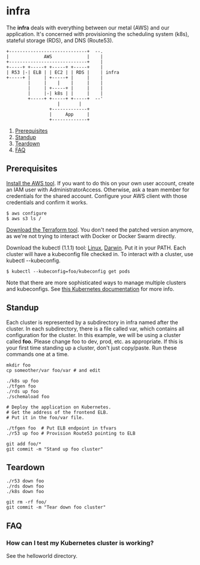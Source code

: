 # infra

The **infra** deals with everything between our metal (AWS) and our application.
It's concerned with provisioning the scheduling system (k8s), stateful storage (RDS), and DNS (Route53).

```
+-----------------------------+  --.
|             AWS             |    |
+-----------------------------+    |
+-----+ +-----+ +-----+ +-----+    |
| R53 |-| ELB | | EC2 | | RDS |    | infra
+-----+ |     | +-----+ |     |    |
        |     |    |    |     |    |
        |     | +-----+ |     |    |
        |     |-| k8s | |     |    |
        +-----+ +-----+ +-----+  --'
                   |       |
                +-------------+
                |     App     |
                +-------------+
```

1. [Prerequisites](#prerequisites)
1. [Standup](#standup)
1. [Teardown](#teardown)
1. [FAQ](#faq)

## Prerequisites

[Install the AWS tool](https://docs.aws.amazon.com/cli/latest/userguide/installing.html).
If you want to do this on your own user account, create an IAM user with AdministratorAccess.
Otherwise, ask a team member for credentials for the shared account.
Configure your AWS client with those credentials and confirm it works.

```
$ aws configure
$ aws s3 ls /
```

[Download the Terraform tool](https://terraform.io/downloads.html).
You don't need the patched version anymore, as we're not trying to interact with Docker or Docker Swarm directly.

Download the kubectl (1.1.1) tool:
 [Linux](https://storage.googleapis.com/kubernetes-release/release/v1.1.1/bin/linux/amd64/kubectl),
 [Darwin](https://storage.googleapis.com/kubernetes-release/release/v1.1.1/bin/darwin/amd64/kubectl).
Put it in your PATH.
Each cluster will have a kubeconfig file checked in.
To interact with a cluster, use kubectl --kubeconfig.

```
$ kubectl --kubeconfig=foo/kubeconfig get pods
```

Note that there are more sophisticated ways to manage multiple clusters and kubeconfigs.
See [this Kubernetes documentation](http://kubernetes.io/v1.1/docs/user-guide/kubeconfig-file.html) for more info.

## Standup

Each cluster is represented by a subdirectory in infra named after the cluster.
In each subdirectory, there is a file called var, which contains all configuration for the cluster.
In this example, we will be using a cluster called **foo**.
Please change foo to dev, prod, etc. as appropriate.
If this is your first time standing up a cluster, don't just copy/paste.
Run these commands one at a time.

```
mkdir foo
cp someother/var foo/var # and edit

./k8s up foo
./tfgen foo
./rds up foo
./schemaload foo

# Deploy the application on Kubernetes.
# Get the address of the frontend ELB.
# Put it in the foo/var file.

./tfgen foo  # Put ELB endpoint in tfvars
./r53 up foo # Provision Route53 pointing to ELB

git add foo/*
git commit -m "Stand up foo cluster"
```

## Teardown

```
./r53 down foo
./rds down foo
./k8s down foo

git rm -rf foo/
git commit -m "Tear down foo cluster"
```

## FAQ

### How can I test my Kubernetes cluster is working?

See the helloworld directory.
